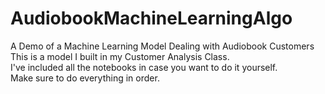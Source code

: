 # AudiobookMachineLearningAlgo
A Demo of a Machine Learning Model Dealing with Audiobook Customers<br>
This is a model I built in my Customer Analysis Class.<br>
I've included all the notebooks in case you want to do it yourself.<br>
Make sure to do everything in order.<br>
